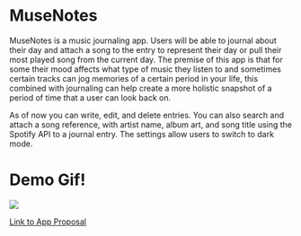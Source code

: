# MuseNotes
MuseNotes is a music journaling app. Users will be able to journal about their day and attach a song to the entry to represent their day or pull their most played song from the current day. The premise of this app is that for some their mood affects what type of music they listen to and sometimes certain tracks can jog memories of a certain period in your life, this combined with journaling can help create a more holistic snapshot of a period of time that a user can look back on. 

As of now you can write, edit, and delete entries. You can also search and attach a song reference, with artist name, album art, and song title using the Spotify API to a journal entry. The settings allow users to switch to dark mode.

# Demo Gif!
![](http://g.recordit.co/IzoEwPQRa3.gif)

[Link to App Proposal](https://docs.google.com/document/d/1q8BA8k9fE4Ky87lim34lLoUGnfA9S4Pj9MmjPcw4hYk/edit)
